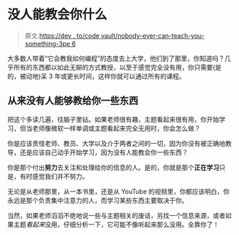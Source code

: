 # 没人能教会你什么

> 原文:[https://dev . to/code vault/nobody-ever-can-teach-you-something-3pe 6](https://dev.to/codevault/nobody-can-ever-teach-you-something-3pe6)

大多数人带着“它会教我如何编程”的态度去上大学，他们到了那里，你知道吗？几乎所有的东西都以如此无聊的方式教授，以至于感觉完全没有用，你只需要(是的，被动地)呆 3 年或更长时间，这样你就可以通过所有的课程。

## [](#nobody-can-ever-teach-you-something)从来没有人能够**教给**你一些东西

把这个多读几遍，往脑子里钻。如果老师很有趣，主题看起来很有用，你开始学习，但当老师像微软一样单调或主题看起来完全无用时，你会怎么做？

你是应该责怪老师、教员、大学以及介于两者之间的一切，因为你没有被正确地教导，还是应该自己动手开始学习，因为没有人能教会你一些东西？

你是那个付出**努力**去关注和处理给你的信息的人。是的，你就是那个**正在学习**只是，有时感觉我们并不努力。

无论是从老师那里，从一本书里，还是从 YouTube 的视频里，你都应该明白，你永远是那个负责集中注意力的人，而学习某些东西主要取决于你。

当然，如果老师滔滔不绝地说一些与主题相关的废话，另找一个信息来源，或者如果主题*看起来*没用，仔细分析一下，它可能不像听起来那么没用。全靠你了！